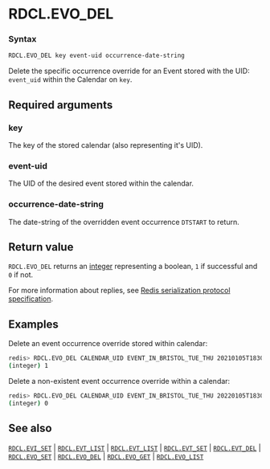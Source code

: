 # RDCL.EVO_DEL

### Syntax
```bash
RDCL.EVO_DEL key event-uid occurrence-date-string
```

Delete the specific occurrence override for an Event stored with the UID: `event_uid` within the Calendar on `key`.

## Required arguments

### key
The key of the stored calendar (also representing it's UID).

### event-uid
The UID of the desired event stored within the calendar.

### occurrence-date-string
The date-string of the overridden event occurrence `DTSTART` to return.

## Return value 

`RDCL.EVO_DEL` returns an [integer](https://redis.io/docs/reference/protocol-spec/#integers) representing a boolean, `1` if successful and `0` if not.

For more information about replies, see [Redis serialization protocol specification](https://redis.io/docs/reference/protocol-spec). 

## Examples

Delete an event occurrence override stored within calendar:
```bash
redis> RDCL.EVO_DEL CALENDAR_UID EVENT_IN_BRISTOL_TUE_THU 20210105T183000Z
(integer) 1
```

Delete a non-existent event occurrence override within a calendar:
```bash
redis> RDCL.EVO_DEL CALENDAR_UID EVENT_IN_BRISTOL_TUE_THU 20220105T183000Z
(integer) 0
```

## See also

[`RDCL.EVI_SET`](rdcl.evi_set.md) | [`RDCL.EVT_LIST`](rdcl.evt_list.md) | [`RDCL.EVT_LIST`](rdcl.evt_list.md) | [`RDCL.EVT_SET`](rdcl.evt_set.md) | [`RDCL.EVT_DEL`](rdcl.evt_del.md) | [`RDCL.EVO_SET`](rdcl.evo_set.md) | [`RDCL.EVO_DEL`](rdcl.evo_del.md) | [`RDCL.EVO_GET`](rdcl.evo_get.md) | [`RDCL.EVO_LIST`](rdcl.evo_list.md)
